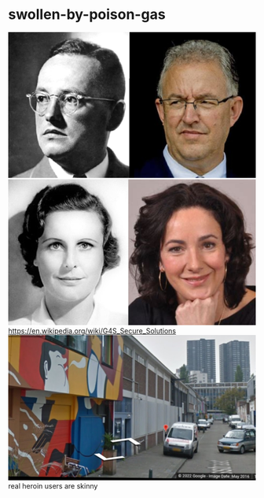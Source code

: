 # swollen-by-poison-gas
![](https://github.com/nondejus/swollen-by-poison-gas/blob/main/ArtBoard%20Image%20(53).jpg)
![](https://github.com/nondejus/swollen-by-poison-gas/blob/main/ArtBoard%20Image%20(325).jpg)
https://en.wikipedia.org/wiki/G4S_Secure_Solutions
![](https://github.com/nondejus/swollen-by-poison-gas/blob/main/ArtBoard%20Image%20(333).jpg)
real heroin users are skinny
